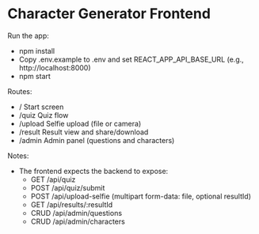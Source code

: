 # Character Generator Frontend

Run the app:
- npm install
- Copy .env.example to .env and set REACT_APP_API_BASE_URL (e.g., http://localhost:8000)
- npm start

Routes:
- /        Start screen
- /quiz    Quiz flow
- /upload  Selfie upload (file or camera)
- /result  Result view and share/download
- /admin   Admin panel (questions and characters)

Notes:
- The frontend expects the backend to expose:
  - GET  /api/quiz
  - POST /api/quiz/submit
  - POST /api/upload-selfie (multipart form-data: file, optional resultId)
  - GET  /api/results/:resultId
  - CRUD /api/admin/questions
  - CRUD /api/admin/characters
